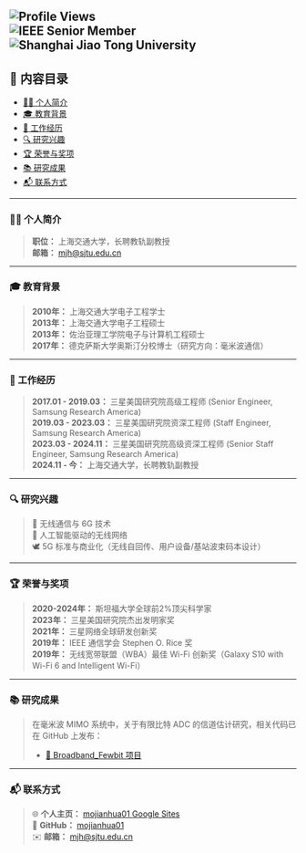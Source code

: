 
![Profile Views](https://komarev.com/ghpvc/?username=mojianhua01&color=blue)  
![IEEE Senior Member](https://img.shields.io/badge/IEEE-Senior%20Member-blue)  
![Shanghai Jiao Tong University](https://img.shields.io/badge/Position-SJTU%20Associate%20Professor-green)  
---

## 📖 内容目录
- [👨‍🏫 个人简介](#-个人简介)
- [🎓 教育背景](#-教育背景)
- [💼 工作经历](#-工作经历)
- [🔍 研究兴趣](#-研究兴趣)
- [🏆 荣誉与奖项](#-荣誉与奖项)
- [📚 研究成果](#-研究成果)
- [📬 联系方式](#-联系方式)

---

### 👨‍🏫 个人简介  
> **职位：** 上海交通大学，长聘教轨副教授  
> **邮箱：** mjh@sjtu.edu.cn  

---

### 🎓 教育背景  
> **2010年：** 上海交通大学电子工程学士  
> **2013年：** 上海交通大学电子工程硕士  
> **2013年：** 佐治亚理工学院电子与计算机工程硕士  
> **2017年：** 德克萨斯大学奥斯汀分校博士（研究方向：毫米波通信）  

---

### 💼 工作经历  
> **2017.01 - 2019.03：** 三星美国研究院高级工程师 (Senior Engineer, Samsung Research America)  
> **2019.03 - 2023.03：** 三星美国研究院资深工程师 (Staff Engineer, Samsung Research America)  
> **2023.03 - 2024.11：** 三星美国研究院高级资深工程师 (Senior Staff Engineer, Samsung Research America)  
> **2024.11 - 今：** 上海交通大学，长聘教轨副教授  

---

### 🔍 研究兴趣  
> 📶 无线通信与 6G 技术  
> 🤖 人工智能驱动的无线网络  
> 🕊️ 5G 标准与商业化（无线自回传、用户设备/基站波束码本设计）  

---

### 🏆 荣誉与奖项  
> **2020-2024年：** 斯坦福大学全球前2%顶尖科学家  
> **2023年：** 三星美国研究院杰出发明家奖  
> **2021年：** 三星网络全球研发创新奖  
> **2019年：** IEEE 通信学会 Stephen O. Rice 奖  
> **2019年：** 无线宽带联盟（WBA）最佳 Wi-Fi 创新奖（Galaxy S10 with Wi-Fi 6 and Intelligent Wi-Fi）  

---

### 📚 研究成果  
> 在毫米波 MIMO 系统中，关于有限比特 ADC 的信道估计研究，相关代码已在 GitHub 上发布：  
> - [📂 Broadband_Fewbit 项目](https://github.com/mojianhua01/Broadband_Fewbit)  

---

### 📬 联系方式  
> 🌐 **个人主页：** [mojianhua01 Google Sites](https://sites.google.com/view/mojianhua01/)  
> 💼 **GitHub：** [mojianhua01](https://github.com/mojianhua01)  
> ✉️ **邮箱：** mjh@sjtu.edu.cn  
